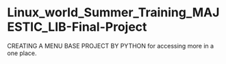 # Linux_world_Summer_Training_MAJESTIC_LIB-Final-Project
CREATING A MENU BASE PROJECT BY PYTHON for accessing more in a one place.
